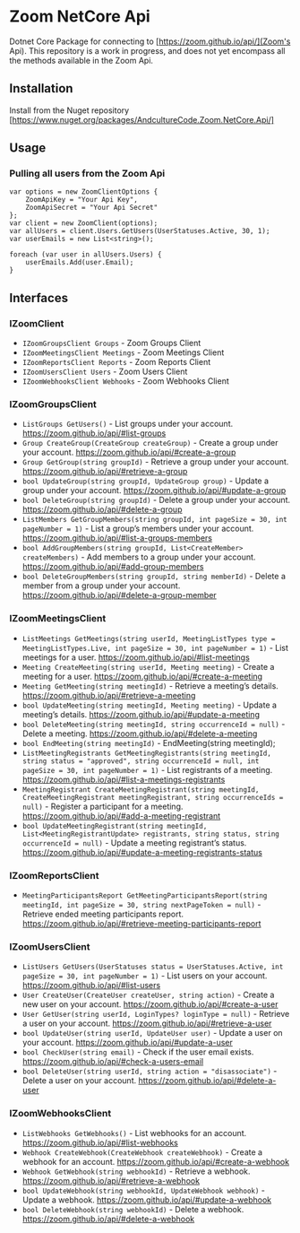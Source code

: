 # Zoom NetCore Api

Dotnet Core Package for connecting to [https://zoom.github.io/api/](Zoom's Api). This repository is a work in progress, and does not yet encompass all the methods available in the Zoom Api.

## Installation

Install from the Nuget repository [https://www.nuget.org/packages/AndcultureCode.Zoom.NetCore.Api/]

## Usage

### Pulling all users from the Zoom Api

```
var options = new ZoomClientOptions {
    ZoomApiKey = "Your Api Key",
    ZoomApiSecret = "Your Api Secret"
};
var client = new ZoomClient(options);
var allUsers = client.Users.GetUsers(UserStatuses.Active, 30, 1);
var userEmails = new List<string>();

foreach (var user in allUsers.Users) {
    userEmails.Add(user.Email);
}
```

## Interfaces

### IZoomClient

* `IZoomGroupsClient Groups` - Zoom Groups Client
* `IZoomMeetingsClient Meetings` - Zoom Meetings Client
* `IZoomReportsClient Reports` - Zoom Reports Client
* `IZoomUsersClient Users` - Zoom Users Client
* `IZoomWebhooksClient Webhooks` - Zoom Webhooks Client

### IZoomGroupsClient

* `ListGroups GetUsers()` - List groups under your account. https://zoom.github.io/api/#list-groups
* `Group CreateGroup(CreateGroup createGroup)` - Create a group under your account. https://zoom.github.io/api/#create-a-group
* `Group GetGroup(string groupId)` - Retrieve a group under your account. https://zoom.github.io/api/#retrieve-a-group
* `bool UpdateGroup(string groupId, UpdateGroup group)` - Update a group under your account. https://zoom.github.io/api/#update-a-group
* `bool DeleteGroup(string groupId)` - Delete a group under your account. https://zoom.github.io/api/#delete-a-group
* `ListMembers GetGroupMembers(string groupId, int pageSize = 30, int pageNumber = 1)` - List a group’s members under your account. https://zoom.github.io/api/#list-a-groups-members
* `bool AddGroupMembers(string groupId, List<CreateMember> createMembers)` - Add members to a group under your account. https://zoom.github.io/api/#add-group-members
* `bool DeleteGroupMembers(string groupId, string memberId)` - Delete a member from a group under your account. https://zoom.github.io/api/#delete-a-group-member

### IZoomMeetingsClient

* `ListMeetings GetMeetings(string userId, MeetingListTypes type = MeetingListTypes.Live, int pageSize = 30, int pageNumber = 1)` - List meetings for a user. https://zoom.github.io/api/#list-meetings
* `Meeting CreateMeeting(string userId, Meeting meeting)` - Create a meeting for a user. https://zoom.github.io/api/#create-a-meeting
* `Meeting GetMeeting(string meetingId)` - Retrieve a meeting’s details. https://zoom.github.io/api/#retrieve-a-meeting
* `bool UpdateMeeting(string meetingId, Meeting meeting)` - Update a meeting’s details. https://zoom.github.io/api/#update-a-meeting
* `bool DeleteMeeting(string meetingId, string occurrenceId = null)` - Delete a meeting. https://zoom.github.io/api/#delete-a-meeting
* `bool EndMeeting(string meetingId)` - EndMeeting(string meetingId);
* `ListMeetingRegistrants GetMeetingRegistrants(string meetingId, string status = "approved", string occurrenceId = null, int pageSize = 30, int pageNumber = 1)` - List registrants of a meeting. https://zoom.github.io/api/#list-a-meetings-registrants
* `MeetingRegistrant CreateMeetingRegistrant(string meetingId, CreateMeetingRegistrant meetingRegistrant, string occurrenceIds = null)` - Register a participant for a meeting. https://zoom.github.io/api/#add-a-meeting-registrant
* `bool UpdateMeetingRegistrant(string meetingId, List<MeetingRegistrantUpdate> registrants, string status, string occurrenceId = null)` - Update a meeting registrant’s status. https://zoom.github.io/api/#update-a-meeting-registrants-status

### IZoomReportsClient

* `MeetingParticipantsReport GetMeetingParticipantsReport(string meetingId, int pageSize = 30, string nextPageToken = null)` - Retrieve ended meeting participants report. https://zoom.github.io/api/#retrieve-meeting-participants-report

### IZoomUsersClient

* `ListUsers GetUsers(UserStatuses status = UserStatuses.Active, int pageSize = 30, int pageNumber = 1)` - List users on your account. https://zoom.github.io/api/#list-users
* `User CreateUser(CreateUser createUser, string action)` - Create a new user on your account. https://zoom.github.io/api/#create-a-user
* `User GetUser(string userId, LoginTypes? loginType = null)` - Retrieve a user on your account. https://zoom.github.io/api/#retrieve-a-user
* `bool UpdateUser(string userId, UpdateUser user)` - Update a user on your account. https://zoom.github.io/api/#update-a-user
* `bool CheckUser(string email)` - Check if the user email exists. https://zoom.github.io/api/#check-a-users-email
* `bool DeleteUser(string userId, string action = "disassociate")` - Delete a user on your account. https://zoom.github.io/api/#delete-a-user

### IZoomWebhooksClient

* `ListWebhooks GetWebhooks()` - List webhooks for an account. https://zoom.github.io/api/#list-webhooks
* `Webhook CreateWebhook(CreateWebhook createWebhook)` - Create a webhook for an account. https://zoom.github.io/api/#create-a-webhook
* `Webhook GetWebhook(string webhookId)` - Retrieve a webhook. https://zoom.github.io/api/#retrieve-a-webhook
* `bool UpdateWebhook(string webhookId, UpdateWebhook webhook)` - Update a webhook. https://zoom.github.io/api/#update-a-webhook
* `bool DeleteWebhook(string webhookId)` - Delete a webhook. https://zoom.github.io/api/#delete-a-webhook